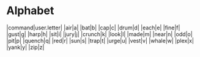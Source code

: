 # Alphabet

|command|user.letter|
|air|a|
|bat|b|
|cap|c|
|drum|d|
|each|e|
|fine|f|
|gust|g|
|harp|h|
|sit|i|
|jury|j|
|crunch|k|
|look|l|
|made|m|
|near|n|
|odd|o|
|pit|p|
|quench|q|
|red|r|
|sun|s|
|trap|t|
|urge|u|
|vest|v|
|whale|w|
|plex|x|
|yank|y|
|zip|z|


